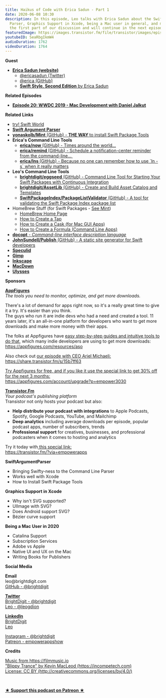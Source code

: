 ```yaml
---
title: Haikus of Code with Erica Sadun - Part 1
date: 2020-06-08 10:30
description: In this episode, Leo talks with Erica Sadun about the Swift Argument
  Parser, Graphics Support in Xcode, being a Mac user in general, and more. This is
  the first part of our discussion and will continue in the next episode.
featuredImage: https://images.transistor.fm/file/transistor/images/episode/251315/full_1591378273-artwork.jpg
youtubeID: SeaRbgIkmW4
audioDuration: 1762
videoDuration: 1764
---
```

<p><b>Guest</b></p><ul><li>
<a href="https://ericasadun.com"><strong>Erica Sadun (website)</strong></a><ul>
<li><a href="https://twitter.com/ericasadun">@ericasadun (Twitter)</a></li>
<li><a href="https://github.com/erica">@erica (GitHub)</a></li>
<li><a href="https://pragprog.com/book/esswift2/swift-style-second-edition"><strong>Swift Style, Second Edition</strong> by Erica Sadun</a></li>
</ul>
</li></ul><p><b>Related Episodes</b></p><ul><li><a href="https://share.transistor.fm/s/4f8b37d3"><strong>Episode 20: WWDC 2019 - Mac Development with Daniel Jalkut</strong></a></li></ul><p><b>Related Links</b></p><ul>
<li><a href="https://www.tryswift.co/world/">try! Swift World</a></li>
<li><a href="https://github.com/apple/swift-argument-parser"><strong>Swift Argument Parser</strong></a></li>
<li><a href="https://github.com/yonaskolb/Mint"><strong>yonaskolb/Mint</strong> (GitHub) - <strong>THE WAY </strong>to install Swift Package Tools</a></li>
<li>
<strong>Erica's Command Line Tools</strong><ul>
<li>
<a href="https://github.com/erica/now"><strong>erica/now </strong>(GitHub) - Times around the world...</a> </li>
<li><a href="https://github.com/erica/remind"><strong>erica/remind </strong>(GitHub) - Schedule a notification-center reminder from the command-line... </a></li>
<li><a href="https://github.com/erica/lns"><strong>erica/lns </strong>(GitHub) - Because no one can remember how to use `ln -s` when it really matters</a></li>
</ul>
</li>
<li>
<strong>Leo's Command Line Tools</strong><ul>
<li><a href="https://github.com/brightdigit/EggSeed"><strong>brightdigit/eggseed</strong> (GitHub) - Command Line Tool for Starting Your Swift Packages with Continuous Integration</a></li>
<li><a href="https://github.com/brightdigit/AssetLib"><strong>brightdigit/AssetLib</strong> (GitHub) - Create and Build Asset Catalog and Templates</a></li>
<li><a href="https://github.com/SwiftPackageIndex/PackageListValidator"><strong>SwiftPackageIndex/PackageListValidator</strong> (GitHub) - A tool for validating the Swift Package Index package list</a></li>
</ul>
</li>
<li>HomeBrew Stuff (for Swift Packages - <a href="https://github.com/yonaskolb/Mint">See Mint</a>)<ul>
<li>
<a href="https://brew.sh">HomeBrew Home Page</a> </li>
<li><a href="https://github.com/Homebrew/brew/blob/master/docs/Taps.md">How to Create a Tap</a></li>
<li><a href="https://github.com/Homebrew/homebrew-cask/blob/master/doc/development/adding_a_cask.md">How to Create a Cask (for Mac GUI Apps)</a></li>
<li>
<a href="https://github.com/Homebrew/brew/blob/master/docs/Formula-Cookbook.md">How to Create a Formula (Command Line Apps)</a> </li>
</ul>
</li>
<li><a href="http://docopt.org"><strong>docopt</strong> - <em>Command-line interface description language</em></a></li>
<li><a href="https://github.com/JohnSundell/Publish"><strong>JohnSundell/Publish</strong> (GitHub) - A static site generator for Swift developers</a></li>
<li><a href="https://speculid.com"><strong>Speculid</strong></a></li>
<li><a href="https://www.gimp.org"><strong>Gimp</strong></a></li>
<li><a href="https://inkscape.org"><strong>Inkscape</strong></a></li>
<li><a href="https://macdown.uranusjr.com"><strong>MacDown</strong></a></li>
<li><a href="https://ulysses.app"><strong>Ulysses</strong></a></li>
</ul><p><b>Sponsors</b></p><p><a href="https://appfigures.com/account/upgrade?p=empower3030"><strong>AppFigures</strong></a><strong><br></strong><em>The tools you need to monitor, optimize, and get more downloads.</em><strong></strong></p><p>There's a lot of demand for apps right now, so it's a really great time to give it a try. It's easier than you think.<br>The guys who run it are indie devs who had a need and created a tool. 11 years later, it's an all-in-one platform for developers who want to get more downloads and make more money with their apps.</p><p>The folks at Appfigures have <a href="https://appfigures.com/resources/aso">easy step-by-step guides and intuitive tools to do that</a>, which many indie developers are using to get more downloads:<br><a href="https://appfigures.com/resources/aso">https://appfigures.com/resources/aso</a></p><p>Also check out <a href="https://share.transistor.fm/s/15b7ff63">our episode with CEO Ariel Michaeli:<br>https://share.transistor.fm/s/15b7ff63</a></p><p><a href="https://appfigures.com/account/upgrade?p=empower3030">Try Appfigures for free, and if you like it use the special link to get 30% off for the next 3 months:</a><a href="https://www.linode.com/?r=97e09acbd5d304d87dadef749491d245e71c74e7"><br></a><a href="https://appfigures.com/account/upgrade?p=empower3030">https://appfigures.com/account/upgrade?p=empower3030</a></p><p><a href="https://transistor.fm/?via=empowerapps"><strong>Transistor.Fm</strong></a><br><em>Your podcast's publishing platform<br></em>Transistor not only hosts your podcast but also:</p><ul>
<li>
<strong>Help distribute your podcast with integrations</strong> to Apple Podcasts, Spotify, Google Podcasts, YouTube, and Mailchimp</li>
<li>
<strong>Deep analytics</strong> including average downloads per episode, popular podcast apps, number of subscribers, trends</li>
<li>
<strong>Professional support</strong> for creatives, businesses, and professional podcasters when it comes to hosting and analytics</li>
</ul><p>Try it today with<a href="https://transistor.fm/?via=empowerapps"> this special link:</a><br><a href="https://transistor.fm/?via=empowerapps">https://transistor.fm/?via=empowerapps</a></p><p><b>SwiftArgumentParser</b></p><ul>
<li>Bringing Swifty-ness to the Command Line Parser</li>
<li>Works well with Xcode</li>
<li>How to Install Swift Package Tools</li>
</ul><p><b>Graphics Support in Xcode</b></p><ul>
<li>Why isn't SVG supported?</li>
<li>UIImage with SVG?</li>
<li>Does Android support SVG?</li>
<li>Bézier curve support</li>
</ul><p><b>Being a Mac User in 2020</b></p><ul>
<li>Catalina Support</li>
<li>Subscription Services</li>
<li>Adobe vs Apple</li>
<li>Native UI and UX on the Mac</li>
<li>Writing Books for Publishers</li>
</ul><p><b>Social Media</b></p><p><strong>Email</strong><br>leo@brightdigit.com<br><a href="https://github.com/brightdigit">GitHub - @brightdigit</a></p><p><a href="https://twitter.com/brightdigit"><strong>Twitter </strong><br>BrightDigit - @brightdigit</a><br><a href="https://twitter.com/leogdion">Leo - @leogdion</a></p><p><a href="https://www.linkedin.com/company/bright-digit"><strong>LinkedIn</strong><br>BrightDigit</a><br><a href="https://www.linkedin.com/in/leogdion/">Leo</a></p><p><a href="https://www.instagram.com/brightdigit/">Instagram - @brightdigit</a><br><a href="https://www.patreon.com/empowerappsshow">Patreon - empowerappshow</a></p><p><b>Credits</b></p><p><a href="https://filmmusic.io/">Music from https://filmmusic.io</a><br><a href="https://incompetech.com/">"Blippy Trance" by Kevin MacLeod (https://incompetech.com)</a><br><a href="http://creativecommons.org/licenses/by/4.0/">License: CC BY (http://creativecommons.org/licenses/by/4.0/)</a></p><p><br></p><p><strong><a rel="payment" title="★ Support this podcast on Patreon ★" href="https://www.patreon.com/empowerappsshow">★ Support this podcast on Patreon ★</a></strong></p>
      